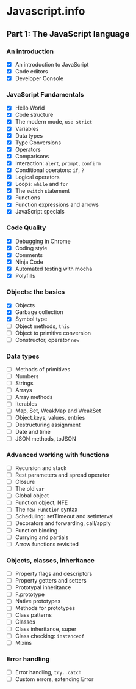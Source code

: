 # Javascript.info

## Part 1: The JavaScript language

### An introduction
- [x] An introduction to JavaScript
- [x] Code editors
- [x] Developer Console 

### JavaScript Fundamentals 
- [x] Hello World
- [x] Code structure
- [x] The modern mode, `use strict` 
- [x] Variables
- [x] Data types
- [x] Type Conversions
- [x] Operators
- [x] Comparisons
- [x] Interaction: `alert`, `prompt`, `confirm`
- [x] Conditional operators: `if`, `?`
- [x] Logical operators
- [x] Loops: `while` and `for`
- [x] The `switch` statement
- [x] Functions
- [x] Function expressions and arrows 
- [x] JavaScript specials 

### Code Quality
- [x] Debugging in Chrome
- [x] Coding style
- [x] Comments
- [x] Ninja Code
- [x] Automated testing with mocha
- [x] Polyfills

### Objects: the basics
- [x] Objects
- [x] Garbage collection
- [x] Symbol type
- [ ] Object methods, `this`
- [ ] Object to primitive conversion
- [ ] Constructor, operator `new`

### Data types
- [ ] Methods of primitives
- [ ] Numbers
- [ ] Strings
- [ ] Arrays
- [ ] Array methods
- [ ] Iterables
- [ ] Map, Set, WeakMap and WeakSet
- [ ] Object.keys, values, entries
- [ ] Destructuring assignment
- [ ] Date and time
- [ ] JSON methods, toJSON

### Advanced working with functions
- [ ] Recursion and stack
- [ ] Rest parameters and spread operator
- [ ] Closure
- [ ] The old `var`
- [ ] Global object
- [ ] Function object, NFE
- [ ] The `new Function` syntax
- [ ] Scheduling: setTimeout and setInterval
- [ ] Decorators and forwarding, call/apply
- [ ] Function binding
- [ ] Currying and partials
- [ ] Arrow functions revisited

### Objects, classes, inheritance
- [ ] Property flags and descriptors
- [ ] Property getters and setters
- [ ] Prototypal inheritance
- [ ] F.prototype
- [ ] Native prototypes
- [ ] Methods for prototypes
- [ ] Class patterns
- [ ] Classes
- [ ] Class inheritance, super
- [ ] Class checking: `instanceof`
- [ ] Mixins

### Error handling
- [ ] Error handling, `try..catch`
- [ ] Custom errors, extending Error

